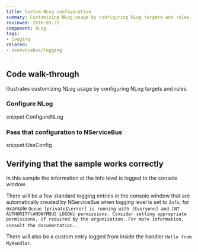 ```yaml
---
title: Custom NLog configuration
summary: Customizing NLog usage by configuring NLog targets and rules.
reviewed: 2016-03-21
component: NLog
tags:
- Logging
related:
- nservicebus/logging
---
```



## Code walk-through

Illustrates customizing NLog usage by configuring NLog targets and rules.


### Configure NLog

snippet:ConfigureNLog


### Pass that configuration to NServiceBus

snippet:UseConfig


## Verifying that the sample works correctly

In this sample the information at the Info level is logged to the console window.

There will be a few standard logging entries in the console window that are automatically created by NServiceBus when logging level is set to `Info`, for example `Queue [private$\error] is running with [Everyone] and [NT AUTHORITY\ANONYMOUS LOGON] permissions. Consider setting appropriate permissions, if required by the organization. For more information, consult the documentation.`. 

There will also be a custom entry logged from inside the handler `Hello from MyHandler`.